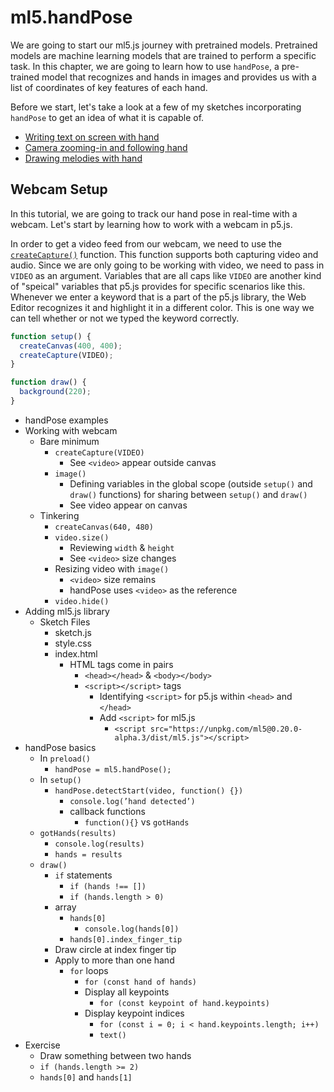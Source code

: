 # ml5.handPose

We are going to start our ml5.js journey with pretrained models. Pretrained models are machine learning models that are trained to perform a specific task. In this chapter, we are going to learn how to use `handPose`, a pre-trained model that recognizes and hands in images and provides us with a list of coordinates of key features of each hand.

Before we start, let's take a look at a few of my sketches incorporating `handPose` to get an idea of what it is capable of.

  - [Writing text on screen with hand](https://www.instagram.com/p/CyuxLEPA136/)
  - [Camera zooming-in and following hand](https://www.instagram.com/p/Cy4ZKwnrL_b/)
  - [Drawing melodies with hand](https://www.instagram.com/p/C4WozrtsZ4r/)

## Webcam Setup

In this tutorial, we are going to track our hand pose in real-time with a webcam. Let's start by learning how to work with a webcam in p5.js.

In order to get a video feed from our webcam, we need to use the [`createCapture()`](https://p5js.org/reference/#/p5/createCapture) function. This function supports both capturing video and audio. Since we are only going to be working with video, we need to pass in `VIDEO` as an argument. Variables that are all caps like `VIDEO` are another kind of "speical" variables that p5.js provides for specific scenarios like this. Whenever we enter a keyword that is a part of the p5.js library, the Web Editor recognizes it and highlight it in a different color. This is one way we can tell whether or not we typed the keyword correctly.

```javascript
function setup() {
  createCanvas(400, 400);
  createCapture(VIDEO);
}

function draw() {
  background(220);
}
```
- handPose examples
- Working with webcam
  - Bare minimum
    - `createCapture(VIDEO)`
      - See `<video>` appear outside canvas
    - `image()`
      - Defining variables in the global scope (outside `setup()` and `draw()` functions) for sharing between `setup()` and `draw()`
      - See video appear on canvas
  - Tinkering
    - `createCanvas(640, 480)`
    - `video.size()`
      - Reviewing `width` & `height`
      - See `<video>` size changes
    - Resizing video with `image()`
      - `<video>` size remains
      - handPose uses `<video>` as the reference
    - `video.hide()`
- Adding ml5.js library
  - Sketch Files
    - sketch.js
    - style.css
    - index.html
      - HTML tags come in pairs
        - `<head></head>` & `<body></body>`
        - `<script></script>` tags
            - Identifying `<script>` for p5.js within `<head>` and `</head>`
            - Add `<script>` for ml5.js
               - `<script src="https://unpkg.com/ml5@0.20.0-alpha.3/dist/ml5.js"></script> `
- handPose basics
  - In `preload()`
    - `handPose = ml5.handPose();`
  - In `setup()`
    - `handPose.detectStart(video, function() {})`
      - `console.log(’hand detected’)`
      - callback functions
        - `function(){}` vs `gotHands`
  - `gotHands(results)`
    - `console.log(results)`
    - `hands = results`
  - `draw()`
    - `if` statements
      - `if (hands !== [])`
      - `if (hands.length > 0)`
    - array
      - `hands[0]`
        - `console.log(hands[0])`
      - `hands[0].index_finger_tip`
    - Draw circle at index finger tip
    - Apply to more than one hand
      - `for` loops
        - `for (const hand of hands)`
        - Display all keypoints
          - `for (const keypoint of hand.keypoints)`
        - Display keypoint indices
          - `for (const i = 0; i < hand.keypoints.length; i++)`
          - `text()`
- Exercise
  - Draw something between two hands
  - `if (hands.length >= 2)`
  - `hands[0]` and `hands[1]`
